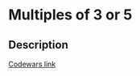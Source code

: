 # Multiples of 3 or 5
## Description
[Codewars link](https://www.codewars.com/kata/514b92a657cdc65150000006)